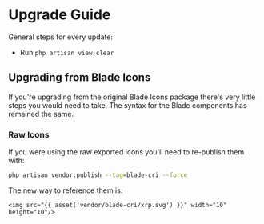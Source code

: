# Upgrade Guide

General steps for every update:

- Run `php artisan view:clear`

## Upgrading from Blade Icons

If you're upgrading from the original Blade Icons package there's very little steps you would need to take. The syntax for the Blade components has remained the same.

### Raw Icons

If you were using the raw exported icons you'll need to re-publish them with:

```bash
php artisan vendor:publish --tag=blade-cri --force
```

The new way to reference them is:

```blade
<img src="{{ asset('vendor/blade-cri/xrp.svg') }}" width="10" height="10"/>
```
